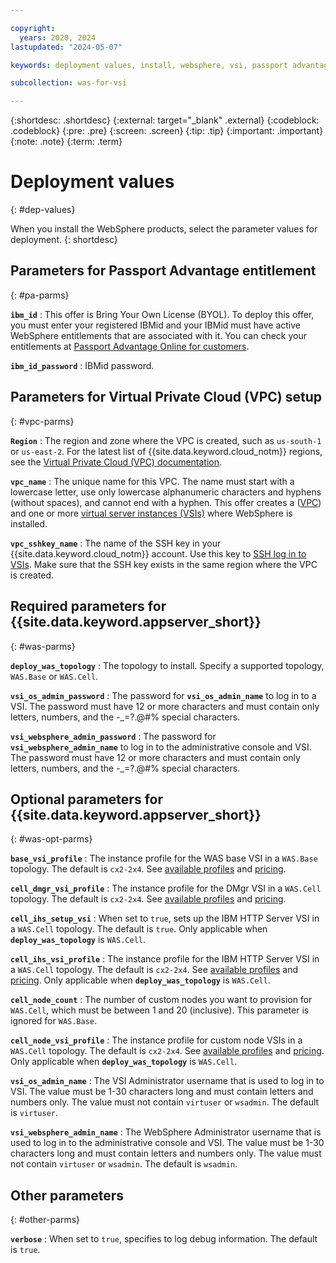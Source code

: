 ```yaml
---

copyright:
  years: 2020, 2024
lastupdated: "2024-05-07"

keywords: deployment values, install, websphere, vsi, passport advantage, ppa, license, profile, ihs, cell

subcollection: was-for-vsi

---
```


{:shortdesc: .shortdesc}
{:external: target="_blank" .external}
{:codeblock: .codeblock}
{:pre: .pre}
{:screen: .screen}
{:tip: .tip}
{:important: .important}
{:note: .note}
{:term: .term}

# Deployment values
{: #dep-values}

When you install the WebSphere products, select the parameter values for deployment.
{: shortdesc}

## Parameters for Passport Advantage entitlement
{: #pa-parms}

**`ibm_id`**
:   This offer is Bring Your Own License (BYOL). To deploy this offer, you must enter your registered IBMid and your IBMid must have active WebSphere entitlements that are associated with it. You can check your entitlements at [Passport Advantage Online for customers](https://www.ibm.com/software/passportadvantage/pao_customer.html).

**`ibm_id_password`**
:   IBMid password.


## Parameters for Virtual Private Cloud (VPC) setup
{: #vpc-parms}

**`Region`**
:  The region and zone where the VPC is created, such as `us-south-1` or `us-east-2`. For the latest list of {{site.data.keyword.cloud_notm}} regions, see the [Virtual Private Cloud (VPC) documentation](/docs/vpc?topic=vpc-creating-a-vpc-in-a-different-region).

**`vpc_name`**
:  The unique name for this VPC. The name must start with a lowercase letter, use only lowercase alphanumeric characters and hyphens (without spaces), and cannot end with a hyphen. This offer creates a ([VPC](/vpc-ext/network/vpcs)) and one or more [virtual server instances (VSIs)](/vpc-ext/compute/vs) where WebSphere is installed.

**`vpc_sshkey_name`**
:  The name of the SSH key in your {{site.data.keyword.cloud_notm}} account. Use this key to [SSH log in to VSIs](/vpc-ext/compute/sshKeys). Make sure that the SSH key exists in the same region where the VPC is created.


## Required parameters for {{site.data.keyword.appserver_short}}
{: #was-parms}

**`deploy_was_topology`**
:   The topology to install. Specify a supported topology, `WAS.Base` or `WAS.Cell`.

**`vsi_os_admin_password`**
:   The password for **`vsi_os_admin_name`** to log in to a VSI. The password must have 12 or more characters and must contain only letters, numbers, and the -_=?.@#% special characters.

**`vsi_websphere_admin_password`**
:   The password for **`vsi_websphere_admin_name`** to log in to the administrative console and VSI. The password must have 12 or more characters and must contain only letters, numbers, and the -_=?.@#% special characters.

## Optional parameters for {{site.data.keyword.appserver_short}}
{: #was-opt-parms}

**`base_vsi_profile`**
:   The instance profile for the WAS base VSI in a `WAS.Base` topology. The default is `cx2-2x4`. See [available profiles](/docs/vpc?topic=vpc-profiles) and [pricing](https://cloud.ibm.com/vpc-ext/provision/vs).

**`cell_dmgr_vsi_profile`**
:   The instance profile for the DMgr VSI in a `WAS.Cell` topology. The default is `cx2-2x4`. See [available profiles](/docs/vpc?topic=vpc-profiles) and [pricing](https://cloud.ibm.com/vpc-ext/provision/vs).

**`cell_ihs_setup_vsi`**
:   When set to `true`, sets up the IBM HTTP Server VSI in a `WAS.Cell` topology. The default is `true`. Only applicable when **`deploy_was_topology`** is `WAS.Cell`.

**`cell_ihs_vsi_profile`**
:   The instance profile for the IBM HTTP Server VSI in a `WAS.Cell` topology. The default is `cx2-2x4`. See [available profiles](/docs/vpc?topic=vpc-profiles) and [pricing](https://cloud.ibm.com/vpc-ext/provision/vs). Only applicable when **`deploy_was_topology`** is `WAS.Cell`.

**`cell_node_count`**
:   The number of custom nodes you want to provision for `WAS.Cell`, which must be between 1 and 20 (inclusive). This parameter is ignored for `WAS.Base`.

**`cell_node_vsi_profile`**
:   The instance profile for custom node VSIs in a `WAS.Cell` topology. The default is `cx2-2x4`. See [available profiles](/docs/vpc?topic=vpc-profiles) and [pricing](https://cloud.ibm.com/vpc-ext/provision/vs). Only applicable when **`deploy_was_topology`** is `WAS.Cell`.

**`vsi_os_admin_name`**
:   The VSI Administrator username that is used to log in to VSI. The value must be 1-30 characters long and must contain letters and numbers only. The value must not contain `virtuser` or `wsadmin`. The default is `virtuser`.

**`vsi_websphere_admin_name`**
:   The WebSphere Administrator username that is used to log in to the administrative console and VSI. The value must be 1-30 characters long and must contain letters and numbers only. The value must not contain `virtuser` or `wsadmin`. The default is `wsadmin`.


## Other parameters
{: #other-parms}

**`verbose`**
:   When set to `true`, specifies to log debug information. The default is `true`.

